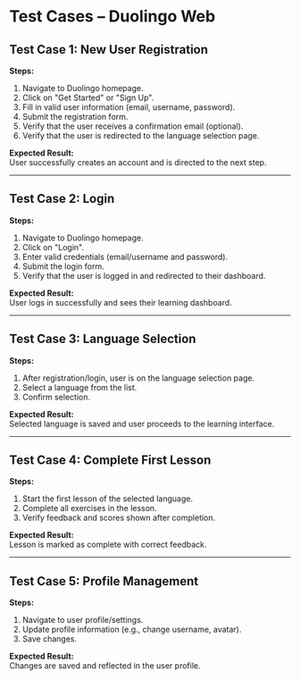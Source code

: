 # Test Cases – Duolingo Web

## Test Case 1: New User Registration
**Steps:**
1. Navigate to Duolingo homepage.
2. Click on "Get Started" or "Sign Up".
3. Fill in valid user information (email, username, password).
4. Submit the registration form.
5. Verify that the user receives a confirmation email (optional).
6. Verify that the user is redirected to the language selection page.

**Expected Result:**  
User successfully creates an account and is directed to the next step.

---

## Test Case 2: Login
**Steps:**
1. Navigate to Duolingo homepage.
2. Click on "Login".
3. Enter valid credentials (email/username and password).
4. Submit the login form.
5. Verify that the user is logged in and redirected to their dashboard.

**Expected Result:**  
User logs in successfully and sees their learning dashboard.

---

## Test Case 3: Language Selection
**Steps:**
1. After registration/login, user is on the language selection page.
2. Select a language from the list.
3. Confirm selection.

**Expected Result:**  
Selected language is saved and user proceeds to the learning interface.

---

## Test Case 4: Complete First Lesson
**Steps:**
1. Start the first lesson of the selected language.
2. Complete all exercises in the lesson.
3. Verify feedback and scores shown after completion.

**Expected Result:**  
Lesson is marked as complete with correct feedback.

---

## Test Case 5: Profile Management
**Steps:**
1. Navigate to user profile/settings.
2. Update profile information (e.g., change username, avatar).
3. Save changes.

**Expected Result:**  
Changes are saved and reflected in the user profile.

